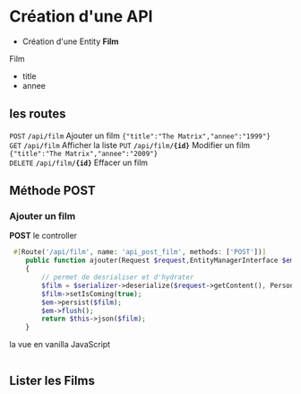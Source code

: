 # Création d'une API
- Création d'une Entity **Film**

Film
 - title  
 - annee  
   

## les routes

 <code>POST</code> <code><b>/</b>api<b>/</b>film</code>  Ajouter un film     `{"title":"The Matrix","annee":"1999"}`   
<code>GET</code> <code><b>/</b>api<b>/</b>film</code> Afficher la liste 
<code>PUT</code> <code><b>/</b>api<b>/</b>film<b>/{id}</b></code> Modifier un film `{"title":"The Matrix","annee":"2009"}`  
<code>DELETE</code> <code><b>/</b>api<b>/</b>film<b>/{id}</b></code> Effacer un film  

## Méthode POST
### Ajouter un film 
**POST**
le controller
```php
 #[Route('/api/film', name: 'api_post_film', methods: ['POST'])]
    public function ajouter(Request $request,EntityManagerInterface $em,SerializerInterface $serializer): Response
    {
        // permet de desrialiser et d'hydrater
        $film = $serializer->deserialize($request->getContent(), Personne::class, 'json');
        $film->setIsComing(true);
        $em->persist($film);
        $em->flush();
        return $this->json($film);
    }
```
la vue en vanilla JavaScript
```html

```


## Lister les Films
```php

```
